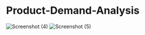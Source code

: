 # Product-Demand-Analysis

![Screenshot (4)](https://github.com/Bhawani-Rabisankar-Sahoo/Product-Demand-Analysis/assets/72175654/7cfe7557-bf87-43a0-a14e-10d757b88c56)
![Screenshot (5)](https://github.com/Bhawani-Rabisankar-Sahoo/Product-Demand-Analysis/assets/72175654/6cc56ef0-f4ab-4e4f-a939-9b7c6352d592)
